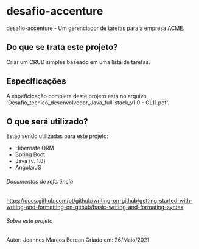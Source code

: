 # desafio-accenture
desafio-accenture - Um gerenciador de tarefas para a empresa ACME.

## Do que se trata este projeto?
Criar um CRUD simples baseado em uma lista de tarefas.

## Especificações
A espeficicação completa deste projeto está no arquivo 'Desafio_tecnico_desenvolvedor_Java_full-stack_v1.0 - CL11.pdf'.

## O que será utilizado?
Estão sendo utilizadas para este projeto:
- Hibernate ORM
- Spring Boot
- Java (v. 1.8)
- AngularJS

###### Documentos de referência
https://docs.github.com/pt/github/writing-on-github/getting-started-with-writing-and-formatting-on-github/basic-writing-and-formating-syntax

###### Sobre este projeto
Autor: Joannes Marcos Bercan
Criado em: 26/Maio/2021
